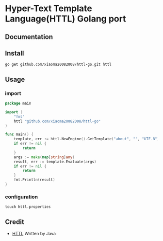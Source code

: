 # Hyper-Text Template Language(HTTL) Golang port

## Documentation

## Install

```shell
go get github.com/xiaoma20082008/httl-go.git httl
```

## Usage

### import

```go
package main

import (
	"fmt"
	httl "github.com/xiaoma20082008/httl-go"
)

func main() {
    template, err := httl.NewEngine().GetTemplate("about", "", "UTF-8")
    if err != nil {
        return
    }
    args := make(map[string]any)
    result, err := template.Evaluate(args)
    if err != nil {
		return
	}
    fmt.Println(result)
}
```

### configuration

```shell
touch httl.properties
```

## Credit

* [HTTL](https://github.com/httl/httl.git) Written by Java
